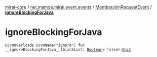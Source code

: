 [mirai-core](../../index.md) / [net.mamoe.mirai.event.events](../index.md) / [MemberJoinRequestEvent](index.md) / [__ignoreBlockingForJava__](./__ignore-blocking-for-java__.md)

# __ignoreBlockingForJava__

`@JvmOverloads @JvmName("ignore") fun __ignoreBlockingForJava__(blackList: `[`Boolean`](https://kotlinlang.org/api/latest/jvm/stdlib/kotlin/-boolean/index.html)` = false): `[`Unit`](https://kotlinlang.org/api/latest/jvm/stdlib/kotlin/-unit/index.html)